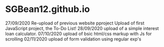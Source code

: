 # SGBean12.github.io
 27/09/2020
 Re-upload of previous website pproject
 Upload of first JavaScript project, the To-Do List!
 28/09/2020
 upload of a simple interest loan calculator.
 07/10/2020
 upload of bsic html/css markup with Js for scrolling
 02/11/2020
 upload of form validation using regular exp's
